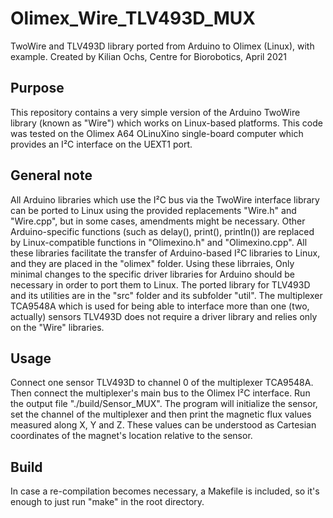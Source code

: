 # Olimex_Wire_TLV493D_MUX
TwoWire and TLV493D library ported from Arduino to Olimex (Linux), with example.
Created by Kilian Ochs, Centre for Biorobotics, April 2021

## Purpose
This repository contains a very simple version of the Arduino TwoWire library (known as "Wire") which works on Linux-based platforms.
This code was tested on the Olimex A64 OLinuXino single-board computer which provides an I²C interface on the UEXT1 port.

## General note
All Arduino libraries which use the I²C bus via the TwoWire interface library can be ported to Linux using the provided replacements "Wire.h" and "Wire.cpp", but in some cases, amendments might be necessary.
Other Arduino-specific functions (such as delay(), print(), println()) are replaced by Linux-compatible functions in "Olimexino.h" and "Olimexino.cpp". All these libraries facilitate the transfer of Arduino-based I²C libraries to Linux, and they are placed in the "olimex" folder.
Using these librraies, Only minimal changes to the specific driver libraries for Arduino should be necessary in order to port them to Linux.
The ported library for TLV493D and its utilities are in the "src" folder and its subfolder "util".
The multiplexer TCA9548A which is used for being able to interface more than one (two, actually) sensors TLV493D does not require a driver library and relies only on the "Wire" libraries.

## Usage
Connect one sensor TLV493D to channel 0 of the multiplexer TCA9548A. Then connect the multiplexer's main bus to the Olimex I²C interface. Run the output file "./build/Sensor_MUX".
The program will initialize the sensor, set the channel of the multiplexer and then print the magnetic flux values measured along X, Y and Z. These values can be understood as Cartesian coordinates of the magnet's location relative to the sensor.

## Build
In case a re-compilation becomes necessary, a Makefile is included, so it's enough to just run "make" in the root directory.
